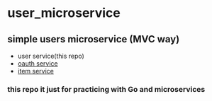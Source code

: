 # user_microservice
## simple users microservice (MVC way)
- user service(this repo)
- [oauth service](https://github.com/imaarov/oauth_microservice)
- [item service]()
### this repo it just for practicing with Go and microservices